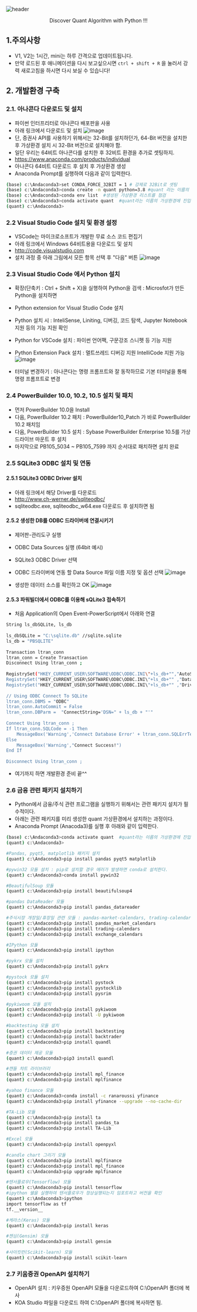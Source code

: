 ![header](https://capsule-render.vercel.app/api?type=waving&color=auto&height=300&section=header&text=Quant%20Trade&fontSize=90&animation=fadeIn&fontAlignY=38&desc=Discover%20Algorithm%20for%20quant%20trading&descAlignY=51&descAlign=62)
<p align='center'> Discover Quant Algorithm with Python !!! </p>

## 1.주의사항
- V1, V2는 1시간, mini는 하루 간격으로 업데이트됩니다.
- 만약 로드된 후 애니메이션을 다시 보고싶으시면 `ctrl + shift + R` 을 눌러서 강력 새로고침을 하시면 다시 보실 수 있습니다!


## 2. 개발환경 구축

### 2.1. 아나콘다 다운로드 및 설치
- 파이썬 인터프리터로 아나콘다 배포판을 사용
- 아래 링크에서 다운로드 및 설치
![image](https://user-images.githubusercontent.com/120305891/209038337-f96f0f8b-8a52-4498-901a-d81ff98e0957.png)
- 단, 증권사 API를 사용하기 위해서는 32-Bit를 설치하던가,
  64-Bit 버전을 설치한 후 가상환경 설치 시 32-Bit 버전으로 설치해야 함.
- 일단 우리는 64비트 아나콘다를 설치한 후 32비트 환경을 추가로 셋팅하지.
- https://www.anaconda.com/products/individual
- 아나콘다 64비트 다운로드 후 설치 후 가상환경 생성
- Anaconda Prompt를 실행하여 다음과 같이 입력한다.
```sh
(base) c:\Andaconda3>set CONDA_FORCE_32BIT = 1 # 강제로 32Bit로 셋팅
(base) c:\Andaconda3>conda create -n quant python=3.8 #quant 라는 이름의 가상환경 생성
(base) c:\Andaconda3>conda env list  #생성된 가상환경 리스트를 점검
(base) c:\Andaconda3>conda activate quant  #quant라는 이름의 가상환경에 진입
(quant) c:\Andaconda3>

```

### 2.2 Visual Studio Code 설치 및 환경 설정
- VSCode는 마이크로소프트가 개발한 무료 소스 코드 편집기
- 아래 링크에서 Windows 64비트용을 다운로드 및 설치
- http://code.visualstudio.com
- 설치 과정 중 아래 그림에서 모든 항목 선택 후 "다음" 버튼
![image](https://user-images.githubusercontent.com/120305891/209459032-0d06a400-f97c-46b7-acb2-eef949db0304.png)

### 2.3 Visual Studio Code 에서 Python 설치
- 확장(단축키 : Ctrl + Shift + X)을 실행하여 Python을 검색 : Microsfot가 만든 Python을 설치하면 
- Python extension for Visual Studio Code 설치
- Python 설치 시 : InteliSense, Liniting, 디버깅, 코드 탐색, Jupyter Notebook 지원 등의 기능 지원 확인
- Python for VSCode 설치 : 파이썬 언어팩, 구문강조 스니펫 등 기능 지원
- Python Extension Pack 설치 : 멀트쓰레드 디버깅 지원 IntelliCode 지원 가능
![image](https://user-images.githubusercontent.com/120305891/209464618-d560eb0e-2a49-489e-bc3b-c194612e3d73.png)

- 터미널 변경하기 : 아나콘다는 명령 프롬프트와 잘 동작하므로 기본 터미널을 통해 명령 프롬프트로 변경 
 
### 2.4 PowerBuilder 10.0, 10.2, 10.5 설치 및 패치
- 먼저 PowerBuilder 10.0을 Install
- 다음, PowerBuilder 10.2 패치 : PowerBuilder10_Patch 가 바로 PowerBuilder 10.2 패치임
- 다음, PowerBuilder 10.5 설치 : Sybase PowerBuilder Enterprise 10.5를 가상 드라이브 마운트 후 설치 
- 마지막으로 PB105_5034 ~ PB105_7599 까지 순서대로 패치하면 설치 완료

### 2.5 SQLite3 ODBC 설치 및 연동

#### 2.5.1 SQLite3 ODBC Driver 설치
- 아래 링크에서 해당 Driver를 다운로드
- http://www.ch-werner.de/sqliteodbc/
- sqliteodbc.exe, sqliteodbc_w64.exe 다운로드 후 설치하면 됨

#### 2.5.2 생성한 DB를 ODBC 드라이버에 연결시키기
- 제어판-관리도구 실행
- ODBC Data Sources 실행 (64bit 예시)

- SQLite3 ODBC Driver 선택

- ODBC 드라이버에 연동 할 Data Source 파일 이름 지정 및 옵션 선택 
![image](https://user-images.githubusercontent.com/120305891/209465198-f7a0cf56-0090-48f3-9a21-f9f3aae91bd6.png)

- 생성한 데이터 소스를 확인하고 OK
![image](https://user-images.githubusercontent.com/120305891/209465500-7661784c-35dc-426e-af58-b4f60d4f4fff.png)

#### 2.5.3 파워빌더에서 ODBC를 이용해 sQLite3 접속하기 
- 처음 Application의 Open Event-PowerScript에서 아래와 연결
```sh
String ls_dbSQLite, ls_db
 
ls_dbSQLite = "C:\sqlite.db" //sqlite.sqlite
ls_db = "PBSQLITE"
 
Transaction ltran_conn
ltran_conn = Create Transaction
Disconnect Using ltran_conn ;
 
RegistrySet("HKEY_CURRENT_USER\SOFTWARE\ODBC\ODBC.INI\"+ls_db+"","AutoStop",RegString!,"yes")
RegistrySet("HKEY_CURRENT_USER\SOFTWARE\ODBC\ODBC.INI\"+ls_db+"" ,"Database",RegString!,ls_dbSQLite)
RegistrySet("HKEY_CURRENT_USER\SOFTWARE\ODBC\ODBC.INI\"+ls_db+"" ,"Driver",RegString!,"sqlite3odbc.dll")
 
// Using ODBC Connect To SQLite 
ltran_conn.DBMS = "ODBC"
ltran_conn.AutoCommit = False
ltran_conn.DBParm =  "ConnectString='DSN=" + ls_db + "'"
 
Connect Using ltran_conn ;
If ltran_conn.SQLCode = -1 Then
	MessageBox('Warning','Connect Database Error' + ltran_conn.SQLErrText)
Else
	MessageBox('Warning',"Connect Success!")
End If
 
Disconnect Using ltran_conn ;
```
 
- 여기까지 하면 개발환경 준비 끝^^

### 2.6 금융 관련 패키지 설치하기
-  Python에서 금융/주식 관련 프로그램을 실행하기 위해서는 관련 패키지 설치가 필수적이다.
-  아래는 관련 패키지를 미리 생성한 quant 가상환경에서 설치하는 과정이다.
-  Anaconda Prompt (Anacoda3)를 실행 후 아래와 같이 입력한다.
```sh
(base) c:\Andaconda3>conda activate quant  #quant라는 이름의 가상환경에 진입
(quant) c:\Andaconda3>

#Pandas, pyqt5, matplotlib 패키지 설치
(quant) c:\Andaconda3>pip install pandas pyqt5 matplotlib

#pywin32 모듈 설치 : pip로 설치할 경우 에러가 발생하면 conda로 설치한다.
(quant) c:\Andaconda3>conda install pywin32

#BeautifulSoup 모듈
(quant) c:\Andaconda3>pip install beautifulsoup4

#pandas DataReader 모듈
(quant) c:\Andaconda3>pip install pandas_datareader

#주식시장 개장일/휴장일 관련 모듈 : pandas-market-calendars, trading-calendars,  exchange_calendars 등
(quant) c:\Andaconda3>pip install pandas_market_calendars
(quant) c:\Andaconda3>pip install trading-calendars
(quant) c:\Andaconda3>pip install exchange_calendars

#IPython 모듈
(quant) c:\Andaconda3>pip install ipython

#pykrx 모듈 설치
(quant) c:\Andaconda3>pip install pykrx

#pystock 모듈 설치
(quant) c:\Andaconda3>pip install pystock
(quant) c:\Andaconda3>pip install pystocklib
(quant) c:\Andaconda3>pip install pysrim

#pykiwoom 모듈 설치
(quant) c:\Andaconda3>pip install pykiwoom
(quant) c:\Andaconda3>pip install -U pykiwoom

#backtesting 모듈 설치
(quant) c:\Andaconda3>pip install backtesting
(quant) c:\Andaconda3>pip install backtrader
(quant) c:\Andaconda3>pip install quandl

#증권 데이터 제공 모듈
(quant) c:\Andaconda3>pip3 install quandl

#캔들 챠트 라이브러리
(quant) c:\Andaconda3>pip install mpl_finance
(quant) c:\Andaconda3>pip install mplfinance

#yahoo finance 모듈
(quant) c:\Andaconda3>conda install -c ranaroussi yfinance
(quant) c:\Andaconda3>pip install yfinance --upgrade --no-cache-dir

#TA-Lib 모듈
(quant) c:\Andaconda3>pip install ta
(quant) c:\Andaconda3>pip install pandas_ta
(quant) c:\Andaconda3>pip install TA-Lib

#Excel 모듈
(quant) c:\Andaconda3>pip install openpyxl

#candle chart 그리기 모듈
(quant) c:\Andaconda3>pip install mplfinance
(quant) c:\Andaconda3>pip install mpl_finance
(quant) c:\Andaconda3>pip upgrade mplfinance

#텐서플로우(Tensorflow) 모듈
(quant) c:\Andaconda3>pip install tensorflow
#ipython 쉘을 실행하여 텐서플로우가 정상실행되는지 임포트하고 버전을 확인
(quant) c:\Andaconda3>ipython
import tensorflow as tf
tf.__version__

#케라스(Keras) 모듈
(quant) c:\Andaconda3>pip install keras

#젠심(Gensim) 모듈
(quant) c:\Andaconda3>pip install gensim

#사이킷런(Scikit-learn) 모듈
(quant) c:\Andaconda3>pip install scikit-learn


```

### 2.7 키움증권 OpenAPI 설치하기 
-  OpenAPI 설치 : 키우증원 OpenAPI 모듈을 다운로드하여 C:\OpenAPI 폴더에 복사
-  KOA Studio 파일을 다운로드 하여 C:\OpenAPI 폴더에 복사하면 됨.

